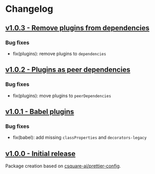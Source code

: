 # Changelog

## [v1.0.3 - Remove plugins from dependencies](https://github.com/deepsquare-io/prettier-config/releases/tag/1.0.3)

### Bug fixes

- fix(plugins): remove plugins to `dependencies`

## [v1.0.2 - Plugins as peer dependencies](https://github.com/deepsquare-io/prettier-config/releases/tag/1.0.2)

### Bug fixes

- fix(plugins): move plugins to `peerDependencies`

## [v1.0.1 - Babel plugins](https://github.com/deepsquare-io/prettier-config/releases/tag/1.0.1)

### Bug fixes

- fix(babel): add missing `classProperties` and `decorators-legacy`

## [v1.0.0 - Initial release](https://github.com/deepsquare-io/prettier-config/releases/tag/1.0.0)

Package creation based on [csquare-ai/prettier-config](https://github.com/csquare-ai/prettier-config).
